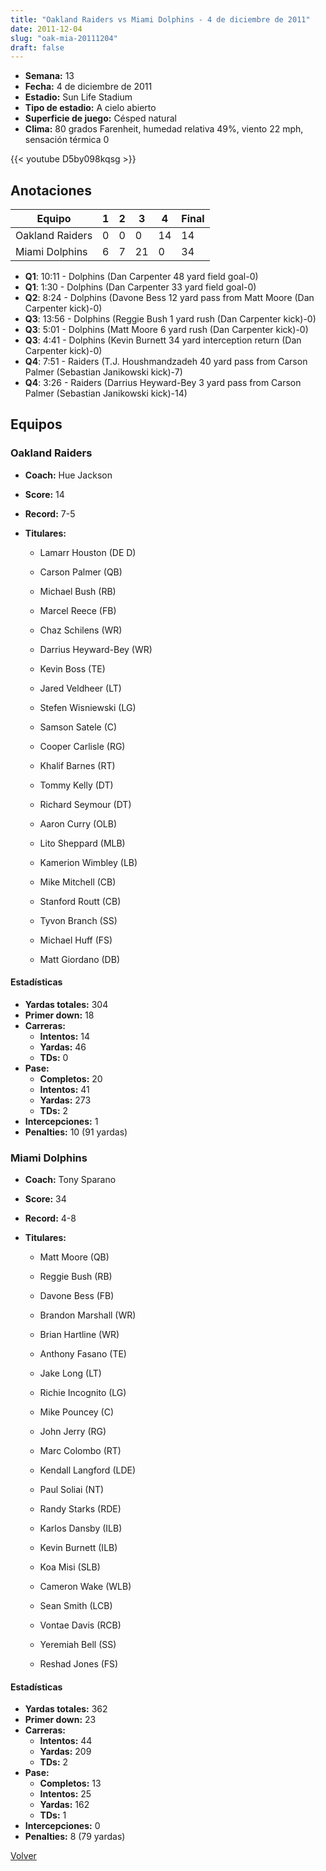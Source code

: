 ```yaml
---
title: "Oakland Raiders vs Miami Dolphins - 4 de diciembre de 2011"
date: 2011-12-04
slug: "oak-mia-20111204"
draft: false
---
```


- **Semana:** 13
- **Fecha:** 4 de diciembre de 2011
- **Estadio:** Sun Life Stadium
- **Tipo de estadio:** A cielo abierto
- **Superficie de juego:** Césped natural
- **Clima:** 80 grados Farenheit, humedad relativa 49%, viento 22 mph, sensación térmica 0


{{< youtube D5by098kqsg >}}


## Anotaciones
| Equipo | 1 | 2 | 3 | 4 | Final |
|--------|---|---|---|---|-------|
| Oakland Raiders  | 0 | 0 | 0 | 14  | 14 |
| Miami Dolphins  | 6 | 7 | 21 | 0  | 34 |
- **Q1**: 10:11 - Dolphins (Dan Carpenter 48 yard field goal-0)
- **Q1**: 1:30 - Dolphins (Dan Carpenter 33 yard field goal-0)
- **Q2**: 8:24 - Dolphins (Davone Bess 12 yard pass from Matt Moore (Dan Carpenter kick)-0)
- **Q3**: 13:56 - Dolphins (Reggie Bush 1 yard rush (Dan Carpenter kick)-0)
- **Q3**: 5:01 - Dolphins (Matt Moore 6 yard rush (Dan Carpenter kick)-0)
- **Q3**: 4:41 - Dolphins (Kevin Burnett 34 yard interception return (Dan Carpenter kick)-0)
- **Q4**: 7:51 - Raiders (T.J. Houshmandzadeh 40 yard pass from Carson Palmer (Sebastian Janikowski kick)-7)
- **Q4**: 3:26 - Raiders (Darrius Heyward-Bey 3 yard pass from Carson Palmer (Sebastian Janikowski kick)-14)


## Equipos


### Oakland Raiders
* **Coach:** Hue Jackson
* **Score:** 14
* **Record:** 7-5
* **Titulares:** 

  * Lamarr Houston (DE D) 

  * Carson Palmer (QB) 

  * Michael Bush (RB) 

  * Marcel Reece (FB) 

  * Chaz Schilens (WR) 

  * Darrius Heyward-Bey (WR) 

  * Kevin Boss (TE) 

  * Jared Veldheer (LT) 

  * Stefen Wisniewski (LG) 

  * Samson Satele (C) 

  * Cooper Carlisle (RG) 

  * Khalif Barnes (RT) 

  * Tommy Kelly (DT) 

  * Richard Seymour (DT) 

  * Aaron Curry (OLB) 

  * Lito Sheppard (MLB) 

  * Kamerion Wimbley (LB) 

  * Mike Mitchell (CB) 

  * Stanford Routt (CB) 

  * Tyvon Branch (SS) 

  * Michael Huff (FS) 

  * Matt Giordano (DB) 

#### Estadísticas
* **Yardas totales:** 304
* **Primer down:** 18
* **Carreras:**
  * **Intentos:** 14
  * **Yardas:** 46
  * **TDs:** 0
* **Pase:**
  * **Completos:** 20
  * **Intentos:** 41
  * **Yardas:** 273
  * **TDs:** 2
* **Intercepciones:** 1
* **Penalties:** 10 (91 yardas)

### Miami Dolphins
* **Coach:** Tony Sparano
* **Score:** 34
* **Record:** 4-8
* **Titulares:** 

  * Matt Moore (QB) 

  * Reggie Bush (RB) 

  * Davone Bess (FB) 

  * Brandon Marshall (WR) 

  * Brian Hartline (WR) 

  * Anthony Fasano (TE) 

  * Jake Long (LT) 

  * Richie Incognito (LG) 

  * Mike Pouncey (C) 

  * John Jerry (RG) 

  * Marc Colombo (RT) 

  * Kendall Langford (LDE) 

  * Paul Soliai (NT) 

  * Randy Starks (RDE) 

  * Karlos Dansby (ILB) 

  * Kevin Burnett (ILB) 

  * Koa Misi (SLB) 

  * Cameron Wake (WLB) 

  * Sean Smith (LCB) 

  * Vontae Davis (RCB) 

  * Yeremiah Bell (SS) 

  * Reshad Jones (FS) 

#### Estadísticas
* **Yardas totales:** 362
* **Primer down:** 23
* **Carreras:**
  * **Intentos:** 44
  * **Yardas:** 209
  * **TDs:** 2
* **Pase:**
  * **Completos:** 13
  * **Intentos:** 25
  * **Yardas:** 162
  * **TDs:** 1
* **Intercepciones:** 0
* **Penalties:** 8 (79 yardas)


[Volver](/historia/2011)
